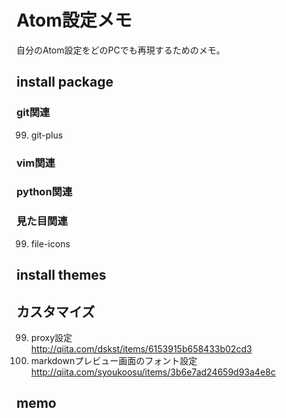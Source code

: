 # Atom設定メモ
自分のAtom設定をどのPCでも再現するためのメモ。

## install package
### git関連
99. git-plus

### vim関連

### python関連

### 見た目関連
99. file-icons

## install themes

## カスタマイズ
99. proxy設定  
http://qiita.com/dskst/items/6153915b658433b02cd3
99. markdownプレビュー画面のフォント設定  
http://qiita.com/syoukoosu/items/3b6e7ad24659d93a4e8c

## memo

